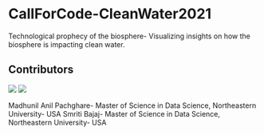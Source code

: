 # CallForCode-CleanWater2021
Technological prophecy of the biosphere- Visualizing insights on how the biosphere is impacting clean water.


## Contributors
[![](https://avatars.githubusercontent.com/u/30683141?s=100&v=4)](https://github.com/remarkablemark)
[![](https://avatars.githubusercontent.com/u/38141850?s=100&v=4)](https://github.com/remarkablemark)

Madhunil Anil Pachghare- Master of Science in Data Science, Northeastern University- USA
Smriti Bajaj- Master of Science in Data Science, Northeastern University- USA

